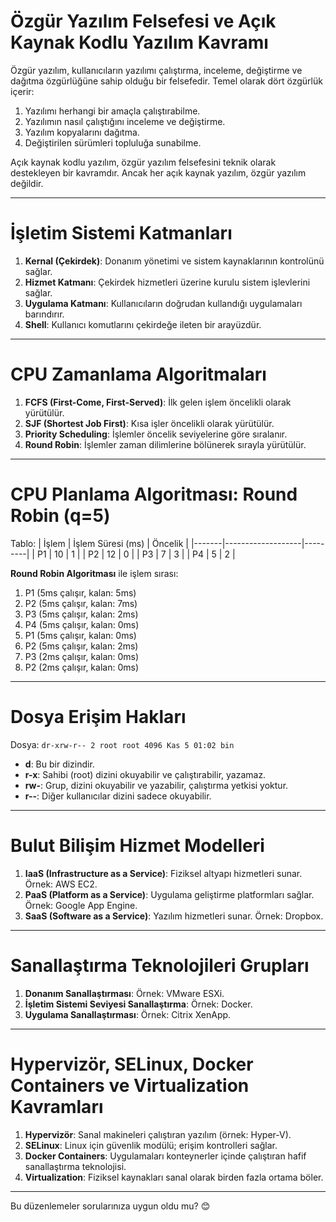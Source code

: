 # Özgür Yazılım Felsefesi ve Açık Kaynak Kodlu Yazılım Kavramı
Özgür yazılım, kullanıcıların yazılımı çalıştırma, inceleme, değiştirme ve dağıtma özgürlüğüne sahip olduğu bir felsefedir. Temel olarak dört özgürlük içerir:
1. Yazılımı herhangi bir amaçla çalıştırabilme.
2. Yazılımın nasıl çalıştığını inceleme ve değiştirme.
3. Yazılım kopyalarını dağıtma.
4. Değiştirilen sürümleri topluluğa sunabilme.

Açık kaynak kodlu yazılım, özgür yazılım felsefesini teknik olarak destekleyen bir kavramdır. Ancak her açık kaynak yazılım, özgür yazılım değildir.

---

# İşletim Sistemi Katmanları
1. **Kernal (Çekirdek)**: Donanım yönetimi ve sistem kaynaklarının kontrolünü sağlar.
2. **Hizmet Katmanı**: Çekirdek hizmetleri üzerine kurulu sistem işlevlerini sağlar.
3. **Uygulama Katmanı**: Kullanıcıların doğrudan kullandığı uygulamaları barındırır.
4. **Shell**: Kullanıcı komutlarını çekirdeğe ileten bir arayüzdür.

---

# CPU Zamanlama Algoritmaları
1. **FCFS (First-Come, First-Served)**: İlk gelen işlem öncelikli olarak yürütülür.
2. **SJF (Shortest Job First)**: Kısa işler öncelikli olarak yürütülür.
3. **Priority Scheduling**: İşlemler öncelik seviyelerine göre sıralanır.
4. **Round Robin**: İşlemler zaman dilimlerine bölünerek sırayla yürütülür.

---

# CPU Planlama Algoritması: Round Robin (q=5)
Tablo:
| İşlem | İşlem Süresi (ms) | Öncelik |
|-------|-------------------|---------|
| P1    | 10                | 1       |
| P2    | 12                | 0       |
| P3    | 7                 | 3       |
| P4    | 5                 | 2       |

**Round Robin Algoritması** ile işlem sırası:
1. P1 (5ms çalışır, kalan: 5ms)
2. P2 (5ms çalışır, kalan: 7ms)
3. P3 (5ms çalışır, kalan: 2ms)
4. P4 (5ms çalışır, kalan: 0ms)
5. P1 (5ms çalışır, kalan: 0ms)
6. P2 (5ms çalışır, kalan: 2ms)
7. P3 (2ms çalışır, kalan: 0ms)
8. P2 (2ms çalışır, kalan: 0ms)

---

# Dosya Erişim Hakları
Dosya: `dr-xrw-r-- 2 root root 4096 Kas 5 01:02 bin`
- **d**: Bu bir dizindir.
- **r-x**: Sahibi (root) dizini okuyabilir ve çalıştırabilir, yazamaz.
- **rw-**: Grup, dizini okuyabilir ve yazabilir, çalıştırma yetkisi yoktur.
- **r--**: Diğer kullanıcılar dizini sadece okuyabilir.

---

# Bulut Bilişim Hizmet Modelleri
1. **IaaS (Infrastructure as a Service)**: Fiziksel altyapı hizmetleri sunar. Örnek: AWS EC2.
2. **PaaS (Platform as a Service)**: Uygulama geliştirme platformları sağlar. Örnek: Google App Engine.
3. **SaaS (Software as a Service)**: Yazılım hizmetleri sunar. Örnek: Dropbox.

---

# Sanallaştırma Teknolojileri Grupları
1. **Donanım Sanallaştırması**: Örnek: VMware ESXi.
2. **İşletim Sistemi Seviyesi Sanallaştırma**: Örnek: Docker.
3. **Uygulama Sanallaştırması**: Örnek: Citrix XenApp.

---

# Hypervizör, SELinux, Docker Containers ve Virtualization Kavramları
1. **Hypervizör**: Sanal makineleri çalıştıran yazılım (örnek: Hyper-V).
2. **SELinux**: Linux için güvenlik modülü; erişim kontrolleri sağlar.
3. **Docker Containers**: Uygulamaları konteynerler içinde çalıştıran hafif sanallaştırma teknolojisi.
4. **Virtualization**: Fiziksel kaynakları sanal olarak birden fazla ortama böler.

---

Bu düzenlemeler sorularınıza uygun oldu mu? 😊
